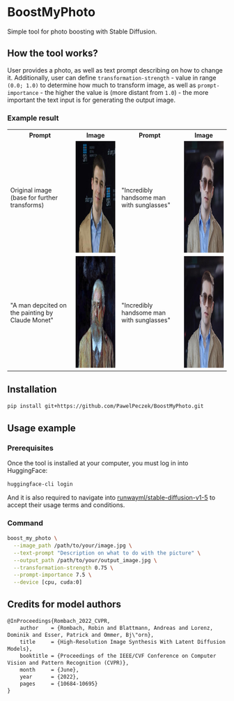 # BoostMyPhoto
Simple tool for photo boosting with Stable Diffusion.

## How the tool works?
User provides a photo, as well as text prompt describing on how to change it. Additionally, user
can define `transformation-strength` - value in range `(0.0; 1.0)` to determine how much to
transform image, as well as `prompt-importance` - the higher the value is (more distant from `1.0`) -
the more important the text input is for generating the output image.

### Example result

<table>
  <tr>
    <th>Prompt</th>
    <th>Image</th>
    <th>Prompt</th>
    <th>Image</th>
  </tr>
  <tr>
    <td>Original image (base for further transforms)</td>
    <td><img src="./assets/pawel.jpg" height=256px width=256px /></td>
    <td>"Incredibly handsome man with sunglasses"</td>
    <td><img src="./assets/handsome.jpg" height=256px width=256px /></td>
   </tr>
  <tr>
    <td>"A man depcited on the painting by Claude Monet"</td>
    <td><img src="./assets/claude_monet.jpg" height=256px width=256px /></td>
    <td>"Incredibly handsome man with sunglasses"</td>
    <td><img src="./assets/handsome.jpg" height=256px width=256px /></td>
  </tr>
</table>



## Installation
```bash
pip install git+https://github.com/PawelPeczek/BoostMyPhoto.git
```

## Usage example


### Prerequisites
Once the tool is installed at your computer, you must log in into HuggingFace:
```bash
huggingface-cli login
```
And it is also required to navigate into
[runwayml/stable-diffusion-v1-5](https://huggingface.co/runwayml/stable-diffusion-v1-5) to accept
their usage terms and conditions.

### Command
```bash
boost_my_photo \
  --image_path /path/to/your/image.jpg \
  --text-prompt "Description on what to do with the picture" \
  --output_path /path/to/your/output_image.jpg \
  --transformation-strength 0.75 \
  --prompt-importance 7.5 \
  --device [cpu, cuda:0]
```


## Credits for model authors
```
@InProceedings{Rombach_2022_CVPR,
    author    = {Rombach, Robin and Blattmann, Andreas and Lorenz, Dominik and Esser, Patrick and Ommer, Bj\"orn},
    title     = {High-Resolution Image Synthesis With Latent Diffusion Models},
    booktitle = {Proceedings of the IEEE/CVF Conference on Computer Vision and Pattern Recognition (CVPR)},
    month     = {June},
    year      = {2022},
    pages     = {10684-10695}
}
```
